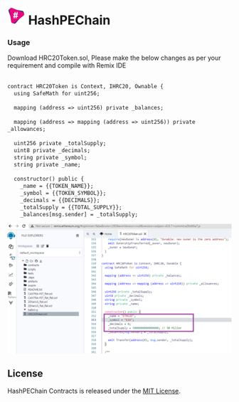 # <img src="hash_logo.svg" alt="HashPEChain" height="40px"> HashPEChain


### Usage

Download HRC20Token.sol, Please make the below changes as per your requirement and compile with Remix IDE

``` solidity

contract HRC20Token is Context, IHRC20, Ownable {
  using SafeMath for uint256;

  mapping (address => uint256) private _balances;

  mapping (address => mapping (address => uint256)) private _allowances;

  uint256 private _totalSupply;
  uint8 private _decimals;
  string private _symbol;
  string private _name;

  constructor() public {
    _name = {{TOKEN_NAME}};
    _symbol = {{TOKEN_SYMBOL}};
    _decimals = {{DECIMALS}};
    _totalSupply = {{TOTAL_SUPPLY}};
    _balances[msg.sender] = _totalSupply;
```

<img src="ing.png" alt="HashPEChain"> 


## License

HashPEChain Contracts is released under the [MIT License](LICENSE).
